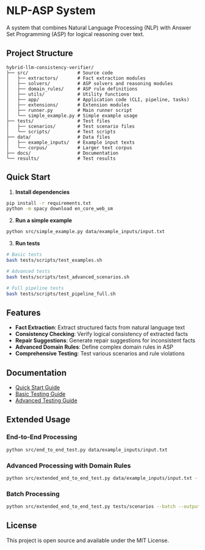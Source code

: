 # NLP-ASP System

A system that combines Natural Language Processing (NLP) with Answer Set Programming (ASP) for logical reasoning over text.

## Project Structure

```
hybrid-llm-consistency-verifier/
├── src/                  # Source code
│   ├── extractors/       # Fact extraction modules
│   ├── solvers/          # ASP solvers and reasoning modules
│   ├── domain_rules/     # ASP rule definitions
│   ├── utils/            # Utility functions
│   ├── app/              # Application code (CLI, pipeline, tasks)
│   ├── extensions/       # Extension modules
│   ├── runner.py         # Main runner script
│   └── simple_example.py # Simple example usage
├── tests/                # Test files
│   ├── scenarios/        # Test scenario files
│   └── scripts/          # Test scripts
├── data/                 # Data files
│   ├── example_inputs/   # Example input texts
│   └── corpus/           # Larger text corpus
├── docs/                 # Documentation
└── results/              # Test results
```

## Quick Start

1. **Install dependencies**
```bash
pip install -r requirements.txt
python -m spacy download en_core_web_sm
```

2. **Run a simple example**
```bash
python src/simple_example.py data/example_inputs/input.txt
```

3. **Run tests**
```bash
# Basic tests
bash tests/scripts/test_examples.sh

# Advanced tests
bash tests/scripts/test_advanced_scenarios.sh

# Full pipeline tests
bash tests/scripts/test_pipeline_full.sh
```

## Features

- **Fact Extraction**: Extract structured facts from natural language text
- **Consistency Checking**: Verify logical consistency of extracted facts
- **Repair Suggestions**: Generate repair suggestions for inconsistent facts
- **Advanced Domain Rules**: Define complex domain rules in ASP
- **Comprehensive Testing**: Test various scenarios and rule violations

## Documentation

- [Quick Start Guide](docs/QUICKSTART.md)
- [Basic Testing Guide](docs/README_TESTING.md)
- [Advanced Testing Guide](docs/README_ADVANCED_TESTING.md)

## Extended Usage

### End-to-End Processing

```bash
python src/end_to_end_test.py data/example_inputs/input.txt
```

### Advanced Processing with Domain Rules

```bash
python src/extended_end_to_end_test.py data/example_inputs/input.txt --rules src/domain_rules/advanced_domain_rules.lp
```

### Batch Processing

```bash
python src/extended_end_to_end_test.py tests/scenarios --batch --output results/batch_results
```

## License

This project is open source and available under the MIT License. 
